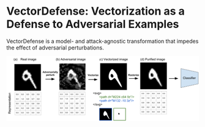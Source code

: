 # VectorDefense: Vectorization as a Defense to Adversarial Examples

VectorDefense is a model- and attack-agnostic transformation that impedes the effect of adversarial perturbations.

![VectorDefense Concept](/concept.png)



